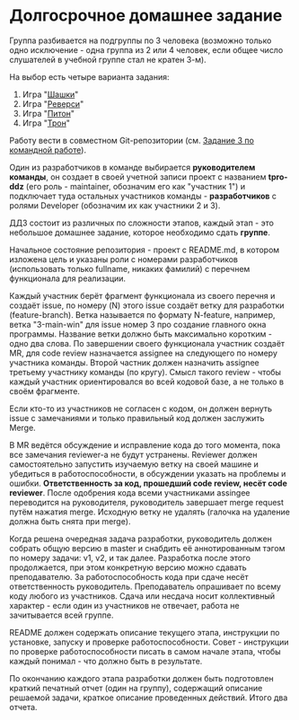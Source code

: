 # Долгосрочное домашнее задание
Группа разбивается на подгруппы по 3 человека (возможно только одно исключение - одна группа из 2 или 4 человек, если общее число слушателей в учебной группе стал не кратен 3-м).

На выбор есть четыре варианта задания:
1. Игра "[Шашки](checkers.md)"
1. Игра "[Реверси](reversi.md)"
1. Игра "[Питон](python.md)"
1. Игра "[Трон](tron.md)"

Работу вести в совместном Git-репозитории (см. [Задание 3 по командной работе](../task3.md)).

Один из разработчиков в команде выбирается **руководителем команды**, он создает в своей учетной записи проект с названием **tpro-ddz** (его роль - maintainer, обозначим его как "участник 1") и подключает туда остальных участников команды - **разработчиков** с ролями Developer (обозначим их как участники 2 и 3).

ДДЗ состоит из различных по сложности этапов, каждый этап - это небольшое домашнее задание, которое необходимо сдать **группе**.

Начальное состояние репозитория - проект с README.md, в котором изложена цель и указаны роли с номерами разработчиков (использовать только fullname, никаких фамилий) с перечнем функционала для реализации.

Каждый участник берёт фрагмент функционала из своего перечня и создаёт issue, по номеру (N) этого issue создаёт ветку для разработки (feature-branch). Ветка называется по формату N-feature, например, ветка "3-main-win" для issue номер 3 про создание главного окна программы. Название ветки должно быть максимально коротким - одно два слова. По завершении своего функционала участник создаёт MR, для code review назначается assignee на следующего по номеру участника команды. Второй частник должен назначить assignee третьему участнику команды (по кругу). Смысл такого review - чтобы каждый участник ориентировался во всей кодовой базе, а не только в своём фрагменте.

Если кто-то из участников не согласен с кодом, он должен вернуть issue с замечаниями и только правильный код должен заслужить Merge.

В MR ведётся обсуждение и исправление кода до того момента, пока все замечания reviewer-а не будут устранены. Reviewer должен самостоятельно запустить изучаемую ветку на своей машине и убедиться в работоспособности, в обсуждении указать на проблемы и ошибки. **Ответственность за код, прошедший code review, несёт code reviewer**. После одобрения кода всеми участниками assingee переводится на руководителя, руководитель завершает merge request путём нажатия merge. Исходную ветку не удалять (галочка на удаление должна быть снята при merge).

Когда решена очередная задача разработки, руководитель должен собрать общую версию в master и снабдить её аннотированным тэгом по номеру задачи: v1, v2, и так далее. Разработка после этого продолжается, при этом конкретную версию можно сдавать преподавателю. За работоспособность кода при сдаче несёт ответственность руководитель. Преподаватель опрашивает по всему коду любого из участников. Сдача или несдача носит коллективный характер - если один из участников не отвечает, работа не зачитывается всей группе.

README должен содержать описание текущего этапа, инструкции по установке, запуску и проверке работоспособности. Совет - инструкции по проверке работоспособности писать в самом начале этапа, чтобы каждый понимал - что должно быть в результате.

По окончанию каждого этапа разработки должен быть подготовлен краткий печатный отчет (один на группу), содержащий описание решаемой задачи, краткое описание проведенных действий. Итого два отчета.
